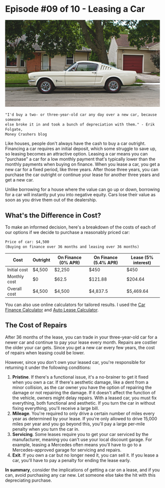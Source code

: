 # Episode #09 of 10 - Leasing a Car

![](episode-09.jpg)

	"I'd buy a two- or three-year-old car any day over a new car, because someone
	else broke it in and took a bunch of depreciation with them." - Erik Folgate,
	Money Crashers blog

Like houses, people don't always have the cash to buy a car outright. Financing a car requires an initial deposit, which some struggle to save up, so leasing becomes an attractive option. Leasing a car means you can "purchase" a car for a low monthly payment that's typically lower than the monthly payments when buying on finance. When you lease a car, you get a new car for a fixed period, like three years. After those three years, you can purchase the car outright or continue your lease for another three years and get a new car.

Unlike borrowing for a house where the value can go up or down, borrowing for a car will instantly put you into negative equity. Cars lose their value as soon as you drive them out of the dealership.

## What's the Difference in Cost?

To make an informed decision, here's a breakdown of the costs of each of our options if we decide to purchase a reasonably priced car:

	Price of car: $4,500
	(Buying on finance over 36 months and leasing over 36 months)

| Cost         | Outright | On Finance (0% APR) | On Finance (5.4% APR) | Lease (5% interest) |
| ------------ | -------- | ------------------- | --------------------- | ------------------- |
| Initial cost | $4,500   | $2,250              | $450                  | $450                |
| Monthly cost | $0       | $62.5               | $121.88               | $204.64             |
| Overall cost | $4,500   | $4,500              | $4,837.5              | $5,469.64           |


You can also use online calculators for tailored results. I used the [Car Finance Calculator](https://www.carfinance247.co.uk/car-finance-calculator) and [Auto Lease Calculator](http://www.calculator.net/auto-lease-calculator.html).

## The Cost of Repairs

After 36 months of the lease, you can trade in your three-year-old car for a newer car and continue to pay your lease every month. Repairs are costlier the older your car gets. Since you get a new car every few years, the cost of repairs when leasing could be lower.

However, since you don't own your leased car, you're responsible for returning it under the following conditions:

1. **Pristine**. If there's a functional issue, it's a no-brainer to get it fixed when you own a car. If there's aesthetic damage, like a dent from a minor collision, as the car owner you have the option of repairing the damage or not repairing the damage. If it doesn't affect the function of the vehicle, owners might delay repairs. With a leased car, you must fix everything, both functional and aesthetic. If you turn the car in without fixing everything, you'll receive a large bill.
2. **Mileage**. You're required to only drive a certain number of miles every year as determined by your lease. If you're only allowed to drive 15,000 miles per year and you go beyond this, you'll pay a large per-mile penalty when you turn the car in.
3. **Servicing**. Some leases require you to get your car serviced by the manufacturer, meaning you can't use your local discount garage. For example, leasing a Mercedes often means you'll have to go to a Mercedes-approved garage for servicing and repairs.
3. **Exit**. If you own a car but no longer need it, you can sell it. If you lease a car, you'll have to pay a penalty for ending the lease early.

**In summary**, consider the implications of getting a car on a lease, and if you can, avoid purchasing any car new. Let someone else take the hit with this depreciating purchase.
